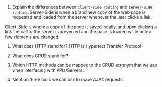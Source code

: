 1. Explain the differences between `client-side routing` and `server-side routing`.
Server-Side is when a brand new copy of the web page is requested and loaded from the server whenever the user clicks a link.

Client-Side is where a copy of the page is saved locally, and upon clicking a link the call to the server is prevented and the page is loaded while only a few elements are changed.

1. What does HTTP stand for? 
HTTP is Hypertext Transfer Protocol

1. What does CRUD stand for? 

1. Which HTTP methods can be mapped to the CRUD acronym that we use when interfacing with APIs/Servers.

1. Mention three tools we can use to make AJAX requests.
